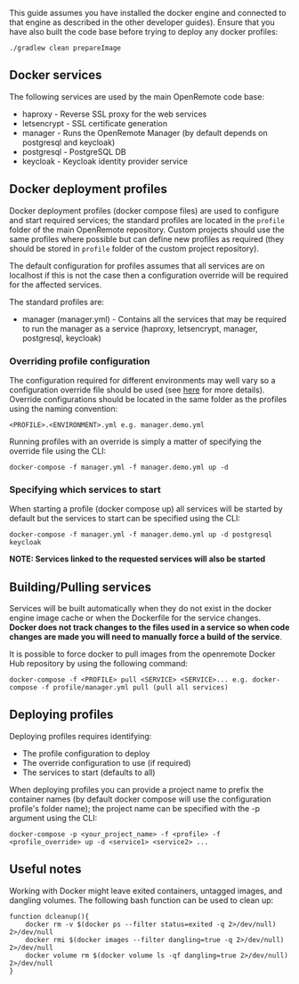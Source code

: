 This guide assumes you have installed the docker engine and connected to that engine as described in the other developer guides). Ensure that you have also built the code base before trying to deploy any docker profiles:

```
./gradlew clean prepareImage
```

## Docker services
The following services are used by the main OpenRemote code base:

* haproxy - Reverse SSL proxy for the web services
* letsencrypt - SSL certificate generation
* manager - Runs the OpenRemote Manager (by default depends on postgresql and keycloak)
* postgresql - PostgreSQL DB
* keycloak - Keycloak identity provider service

## Docker deployment profiles
Docker deployment profiles (docker compose files) are used to configure and start required services; the standard profiles are located in the `profile` folder of the main OpenRemote repository. Custom projects should use the same profiles where possible but can define new profiles as required (they should be stored in `profile` folder of the custom project repository).

The default configuration for profiles assumes that all services are on localhost if this is not the case then a configuration override will be required for the affected services.

The standard profiles are:

* manager (manager.yml) - Contains all the services that may be required to run the manager as a service (haproxy, letsencrypt, manager, postgresql, keycloak)

### Overriding profile configuration
The configuration required for different environments may well vary so a configuration override file should be used (see [here](https://docs.docker.com/compose/extends/) for more details). Override configurations should be located in the same folder as the profiles using the naming convention:

`<PROFILE>.<ENVIRONMENT>.yml e.g. manager.demo.yml`

Running profiles with an override is simply a matter of specifying the override file using the CLI:

```docker-compose -f manager.yml -f manager.demo.yml up -d```

### Specifying which services to start
When starting a profile (docker compose up) all services will be started by default but the services to start can be specified using the CLI:

```
docker-compose -f manager.yml -f manager.demo.yml up -d postgresql keycloak
```

**NOTE: Services linked to the requested services will also be started**

## Building/Pulling services
Services will be built automatically when they do not exist in the docker engine image cache or when the Dockerfile for the service changes. **Docker does not track changes to the files used in a service so when code changes are made you will need to manually force a build of the service**.

It is possible to force docker to pull images from the openremote Docker Hub repository by using the following command:
```
docker-compose -f <PROFILE> pull <SERVICE> <SERVICE>... e.g. docker-compose -f profile/manager.yml pull (pull all services)
```


## Deploying profiles
Deploying profiles requires identifying:

* The profile configuration to deploy
* The override configuration to use (if required)
* The services to start (defaults to all)

When deploying profiles you can provide a project name to prefix the container names (by default docker compose will use the configuration profile's folder name); the project name can be specified with the -p argument using the CLI:

```
docker-compose -p <your_project_name> -f <profile> -f <profile_override> up -d <service1> <service2> ...
```

## Useful notes
Working with Docker might leave exited containers, untagged images, and dangling volumes. The following bash function can be used to clean up:

```
function dcleanup(){
    docker rm -v $(docker ps --filter status=exited -q 2>/dev/null) 2>/dev/null
    docker rmi $(docker images --filter dangling=true -q 2>/dev/null) 2>/dev/null
    docker volume rm $(docker volume ls -qf dangling=true 2>/dev/null) 2>/dev/null
}
```